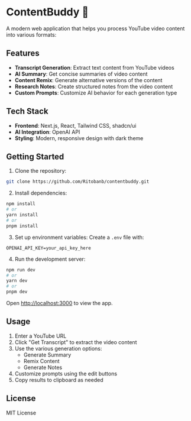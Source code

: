 # ContentBuddy 🤖

A modern web application that helps you process YouTube video content into various formats:

## Features

- **Transcript Generation**: Extract text content from YouTube videos
- **AI Summary**: Get concise summaries of video content
- **Content Remix**: Generate alternative versions of the content
- **Research Notes**: Create structured notes from the video content
- **Custom Prompts**: Customize AI behavior for each generation type

## Tech Stack

- **Frontend**: Next.js, React, Tailwind CSS, shadcn/ui
- **AI Integration**: OpenAI API
- **Styling**: Modern, responsive design with dark theme

## Getting Started

1. Clone the repository:
```bash
git clone https://github.com/Ritobanb/contentbuddy.git
```

2. Install dependencies:
```bash
npm install
# or
yarn install
# or
pnpm install
```

3. Set up environment variables:
Create a `.env` file with:
```
OPENAI_API_KEY=your_api_key_here
```

4. Run the development server:
```bash
npm run dev
# or
yarn dev
# or
pnpm dev
```

Open [http://localhost:3000](http://localhost:3000) to view the app.

## Usage

1. Enter a YouTube URL
2. Click "Get Transcript" to extract the video content
3. Use the various generation options:
   - Generate Summary
   - Remix Content
   - Generate Notes
4. Customize prompts using the edit buttons
5. Copy results to clipboard as needed

## License

MIT License
